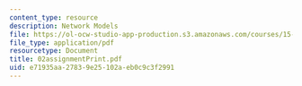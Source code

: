 ```yaml
---
content_type: resource
description: Network Models
file: https://ol-ocw-studio-app-production.s3.amazonaws.com/courses/15-057-systems-optimization-spring-2003/e71935aa27839e25102aeb0c9c3f2991_02assignmentPrint.pdf
file_type: application/pdf
resourcetype: Document
title: 02assignmentPrint.pdf
uid: e71935aa-2783-9e25-102a-eb0c9c3f2991
---
```

